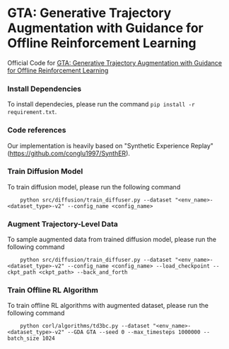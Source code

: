 # GTA: Generative Trajectory Augmentation with Guidance for Offline Reinforcement Learning

Official Code for [GTA: Generative Trajectory Augmentation with Guidance for Offline Reinforcement Learning](https://arxiv.org/abs/2405.16907)

### Install Dependencies
To install dependecies, please run the command `pip install -r requirement.txt`.

### Code references
Our implementation is heavily based on "Synthetic Experience Replay" (https://github.com/conglu1997/SynthER). 

### Train Diffusion Model
To train diffusion model, please run the following command
```
    python src/diffusion/train_diffuser.py --dataset "<env_name>-<dataset_type>-v2" --config_name <config_name>
```

### Augment Trajectory-Level Data
To sample augmented data from trained diffusion model, please run the following command
```
    python src/diffusion/train_diffuser.py --dataset "<env_name>-<dataset_type>-v2" --config_name <config_name> --load_checkpoint --ckpt_path <ckpt_path> --back_and_forth
```

### Train Offline RL Algorithm
To train offline RL algorithms with augmented dataset, please run the following command
```
    python corl/algorithms/td3bc.py --dataset "<env_name>-<dataset_type>-v2" --GDA GTA --seed 0 --max_timesteps 1000000 --batch_size 1024
```
